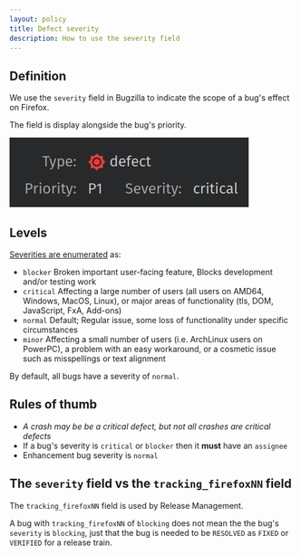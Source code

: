 ```yaml
---
layout: policy
title: Defect severity
description: How to use the severity field
---
```


## Definition

We use the `severity` field in Bugzilla to indicate the scope of a bug's effect on Firefox.

The field is display alongside the bug's priority. 

![Screenshot of severity field](/public/images/screenshot-severity.png)

## Levels

[Severities are enumerated](https://wiki.mozilla.org/BMO/UserGuide/BugFields#severity) as:

* `blocker`
   Broken important user-facing feature, Blocks development and/or testing work
* `critical`
   Affecting a large number of users (all users on AMD64, Windows, MacOS, Linux), or major areas of functionality (tls, DOM, JavaScript, FxA, Add-ons)
* `normal`
   Default; Regular issue, some loss of functionality under specific circumstances
* `minor`
   Affecting a small number of users (i.e. ArchLinux users on PowerPC), a problem with an easy workaround, or a cosmetic issue such as misspellings or text alignment

By default, all bugs have a severity of `normal`.

## Rules of thumb

* *A crash may be be a critical defect, but not all crashes are critical defects*
* If a bug's severity is `critical` or `blocker` then it **must** have an `assignee`
* Enhancement bug severity is `normal`

## The `severity` field vs the `tracking_firefoxNN` field

The `tracking_firefoxNN` field is used by Release Management. 

A bug with `tracking_firefoxNN` of `blocking` does not mean the the bug's `severity` is `blocking`, just that the bug is needed to be `RESOLVED` as `FIXED` or `VERIFIED` for a release train.
